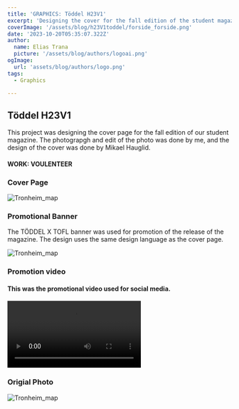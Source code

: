 ```yaml
---
title: 'GRAPHICS: Töddel H23V1'
excerpt: 'Designing the cover for the fall edition of the student magazine'
coverImage: '/assets/blog/h23V1toddel/forside_forside.png'
date: '2023-10-20T05:35:07.322Z'
author:
  name: Elias Trana
  picture: '/assets/blog/authors/logoai.png'
ogImage:
  url: 'assets/blog/authors/logo.png'
tags:
  - Graphics

---
```




## Töddel H23V1

This project was designing the cover page for the fall edition of our student magazine.
The photograpgh and edit of the photo was done by me, and the design of the cover was done by Mikael Hauglid.


#### **WORK:** VOULENTEER


### Cover Page

![Tronheim_map](/assets/blog/h23V1toddel/forsideh3v1.png)

### Promotional Banner

The TÖDDEL X TOFL banner was used for promotion of the release of the magazine. The design uses the same design language as the cover page.

![Tronheim_map](/assets/blog/h23V1toddel/toddelxtofl.png)

### Promotion video 

#### This was the promotional video used for social media. 
![Tronheim_map](/assets/blog/h23V1toddel/DSCF7505_7.MP4)

### Origial Photo


![Tronheim_map](/assets/blog/h23V1toddel/chugexport.jpg)









